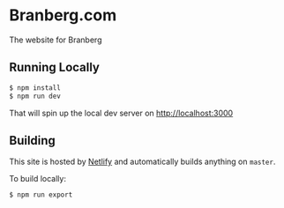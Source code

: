 # Branberg.com

The website for Branberg

## Running Locally

```bash
$ npm install
$ npm run dev
```

That will spin up the local dev server on [http://localhost:3000](localhost:3000)

## Building

This site is hosted by [Netlify](https://netlify.com) and automatically builds anything on `master`.

To build locally:

```bash
$ npm run export
```
